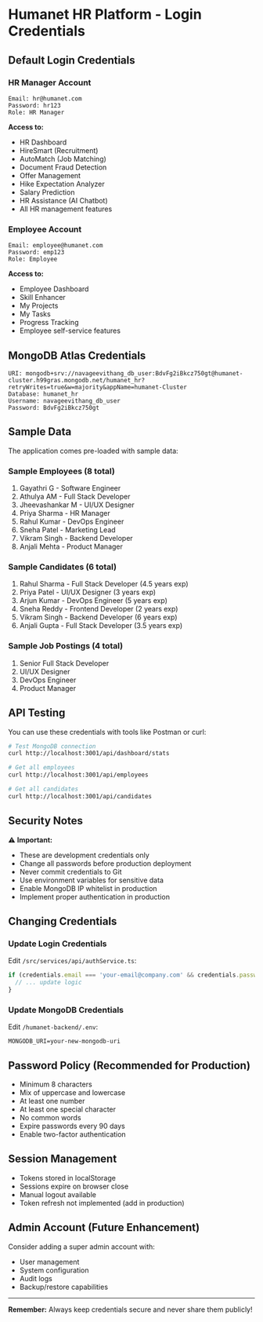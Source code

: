 # Humanet HR Platform - Login Credentials

## Default Login Credentials

### HR Manager Account
```
Email: hr@humanet.com
Password: hr123
Role: HR Manager
```

**Access to:**
- HR Dashboard
- HireSmart (Recruitment)
- AutoMatch (Job Matching)
- Document Fraud Detection
- Offer Management
- Hike Expectation Analyzer
- Salary Prediction
- HR Assistance (AI Chatbot)
- All HR management features

### Employee Account
```
Email: employee@humanet.com
Password: emp123
Role: Employee
```

**Access to:**
- Employee Dashboard
- Skill Enhancer
- My Projects
- My Tasks
- Progress Tracking
- Employee self-service features

## MongoDB Atlas Credentials

```
URI: mongodb+srv://navageevithang_db_user:BdvFg2iBkcz750gt@humanet-cluster.h99gras.mongodb.net/humanet_hr?retryWrites=true&w=majority&appName=humanet-Cluster
Database: humanet_hr
Username: navageevithang_db_user
Password: BdvFg2iBkcz750gt
```

## Sample Data

The application comes pre-loaded with sample data:

### Sample Employees (8 total)
1. Gayathri G - Software Engineer
2. Athulya AM - Full Stack Developer
3. Jheevashankar M - UI/UX Designer
4. Priya Sharma - HR Manager
5. Rahul Kumar - DevOps Engineer
6. Sneha Patel - Marketing Lead
7. Vikram Singh - Backend Developer
8. Anjali Mehta - Product Manager

### Sample Candidates (6 total)
1. Rahul Sharma - Full Stack Developer (4.5 years exp)
2. Priya Patel - UI/UX Designer (3 years exp)
3. Arjun Kumar - DevOps Engineer (5 years exp)
4. Sneha Reddy - Frontend Developer (2 years exp)
5. Vikram Singh - Backend Developer (6 years exp)
6. Anjali Gupta - Full Stack Developer (3.5 years exp)

### Sample Job Postings (4 total)
1. Senior Full Stack Developer
2. UI/UX Designer
3. DevOps Engineer
4. Product Manager

## API Testing

You can use these credentials with tools like Postman or curl:

```bash
# Test MongoDB connection
curl http://localhost:3001/api/dashboard/stats

# Get all employees
curl http://localhost:3001/api/employees

# Get all candidates
curl http://localhost:3001/api/candidates
```

## Security Notes

⚠️ **Important:**
- These are development credentials only
- Change all passwords before production deployment
- Never commit credentials to Git
- Use environment variables for sensitive data
- Enable MongoDB IP whitelist in production
- Implement proper authentication in production

## Changing Credentials

### Update Login Credentials
Edit `/src/services/api/authService.ts`:
```typescript
if (credentials.email === 'your-email@company.com' && credentials.password === 'your-password') {
  // ... update logic
}
```

### Update MongoDB Credentials
Edit `/humanet-backend/.env`:
```env
MONGODB_URI=your-new-mongodb-uri
```

## Password Policy (Recommended for Production)

- Minimum 8 characters
- Mix of uppercase and lowercase
- At least one number
- At least one special character
- No common words
- Expire passwords every 90 days
- Enable two-factor authentication

## Session Management

- Tokens stored in localStorage
- Sessions expire on browser close
- Manual logout available
- Token refresh not implemented (add in production)

## Admin Account (Future Enhancement)

Consider adding a super admin account with:
- User management
- System configuration
- Audit logs
- Backup/restore capabilities

---

**Remember:** Always keep credentials secure and never share them publicly!
